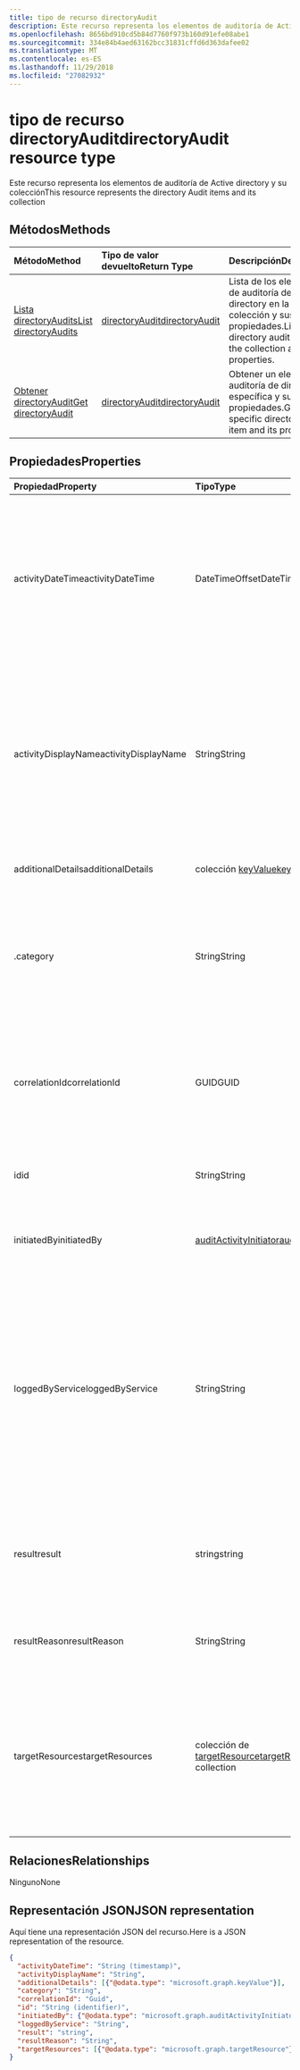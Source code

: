 ```yaml
---
title: tipo de recurso directoryAudit
description: Este recurso representa los elementos de auditoría de Active directory y su colección
ms.openlocfilehash: 8656bd910cd5b84d7760f973b160d91efe08abe1
ms.sourcegitcommit: 334e84b4aed63162bcc31831cffd6d363dafee02
ms.translationtype: MT
ms.contentlocale: es-ES
ms.lasthandoff: 11/29/2018
ms.locfileid: "27082932"
---
```

# <a name="directoryaudit-resource-type"></a><span data-ttu-id="7275c-103">tipo de recurso directoryAudit</span><span class="sxs-lookup"><span data-stu-id="7275c-103">directoryAudit resource type</span></span>
<span data-ttu-id="7275c-104">Este recurso representa los elementos de auditoría de Active directory y su colección</span><span class="sxs-lookup"><span data-stu-id="7275c-104">This resource represents the directory Audit items and its collection</span></span>


## <a name="methods"></a><span data-ttu-id="7275c-105">Métodos</span><span class="sxs-lookup"><span data-stu-id="7275c-105">Methods</span></span>

| <span data-ttu-id="7275c-106">Método</span><span class="sxs-lookup"><span data-stu-id="7275c-106">Method</span></span>           | <span data-ttu-id="7275c-107">Tipo de valor devuelto</span><span class="sxs-lookup"><span data-stu-id="7275c-107">Return Type</span></span>    |<span data-ttu-id="7275c-108">Descripción</span><span class="sxs-lookup"><span data-stu-id="7275c-108">Description</span></span>|
|:---------------|:--------|:----------|
|[<span data-ttu-id="7275c-109">Lista directoryAudits</span><span class="sxs-lookup"><span data-stu-id="7275c-109">List directoryAudits</span></span>](../api/directoryaudit-list.md) | [<span data-ttu-id="7275c-110">directoryAudit</span><span class="sxs-lookup"><span data-stu-id="7275c-110">directoryAudit</span></span>](directoryaudit.md) |<span data-ttu-id="7275c-111">Lista de los elementos de auditoría de Active directory en la colección y sus propiedades.</span><span class="sxs-lookup"><span data-stu-id="7275c-111">List the directory audit items in the collection and their properties.</span></span>|
|[<span data-ttu-id="7275c-112">Obtener directoryAudit</span><span class="sxs-lookup"><span data-stu-id="7275c-112">Get directoryAudit</span></span>](../api/directoryaudit-get.md) | [<span data-ttu-id="7275c-113">directoryAudit</span><span class="sxs-lookup"><span data-stu-id="7275c-113">directoryAudit</span></span>](directoryaudit.md) |<span data-ttu-id="7275c-114">Obtener un elemento de auditoría de directorio específica y sus propiedades.</span><span class="sxs-lookup"><span data-stu-id="7275c-114">Get a specific directory audit item and its properties.</span></span>|


## <a name="properties"></a><span data-ttu-id="7275c-115">Propiedades</span><span class="sxs-lookup"><span data-stu-id="7275c-115">Properties</span></span>
| <span data-ttu-id="7275c-116">Propiedad</span><span class="sxs-lookup"><span data-stu-id="7275c-116">Property</span></span>     | <span data-ttu-id="7275c-117">Tipo</span><span class="sxs-lookup"><span data-stu-id="7275c-117">Type</span></span>   |<span data-ttu-id="7275c-118">Descripción</span><span class="sxs-lookup"><span data-stu-id="7275c-118">Description</span></span>|
|:---------------|:--------|:----------|
|<span data-ttu-id="7275c-119">activityDateTime</span><span class="sxs-lookup"><span data-stu-id="7275c-119">activityDateTime</span></span>|<span data-ttu-id="7275c-120">DateTimeOffset</span><span class="sxs-lookup"><span data-stu-id="7275c-120">DateTimeOffset</span></span>|<span data-ttu-id="7275c-121">Indica la fecha y hora que se llevó a cabo la actividad.</span><span class="sxs-lookup"><span data-stu-id="7275c-121">Indicates the date and time the activity was performed.</span></span> <span data-ttu-id="7275c-122">El tipo de marca de tiempo es siempre en hora UTC.</span><span class="sxs-lookup"><span data-stu-id="7275c-122">The Timestamp type is always in UTC time.</span></span> <span data-ttu-id="7275c-123">Por ejemplo, la medianoche UTC del 1 de enero de 2014 sería así: `'2014-01-01T00:00:00Z'`</span><span class="sxs-lookup"><span data-stu-id="7275c-123">For example, midnight UTC on Jan 1, 2014 would look like this: `'2014-01-01T00:00:00Z'`</span></span>|
|<span data-ttu-id="7275c-124">activityDisplayName</span><span class="sxs-lookup"><span data-stu-id="7275c-124">activityDisplayName</span></span>|<span data-ttu-id="7275c-125">String</span><span class="sxs-lookup"><span data-stu-id="7275c-125">String</span></span>|<span data-ttu-id="7275c-126">Indica el nombre de la actividad o el nombre de la operación (por ejemplo</span><span class="sxs-lookup"><span data-stu-id="7275c-126">Indicates the activity name or the operation name (E.g.</span></span> <span data-ttu-id="7275c-127">"Crear usuario", "Agregar miembros al grupo").</span><span class="sxs-lookup"><span data-stu-id="7275c-127">"Create User", "Add member to group").</span></span> <span data-ttu-id="7275c-128">Para obtener una lista de actividades que se registran, hacer referencia a la [lista de actividades de Azure Ad](https://docs.microsoft.com/en-us/azure/active-directory/active-directory-reporting-activity-audit-logs#azure-ad-audit-activity-list).</span><span class="sxs-lookup"><span data-stu-id="7275c-128">For a list of activities logged,refer to [Azure Ad activity list](https://docs.microsoft.com/en-us/azure/active-directory/active-directory-reporting-activity-audit-logs#azure-ad-audit-activity-list).</span></span>|
|<span data-ttu-id="7275c-129">additionalDetails</span><span class="sxs-lookup"><span data-stu-id="7275c-129">additionalDetails</span></span>|<span data-ttu-id="7275c-130">colección [keyValue](keyvalue.md)</span><span class="sxs-lookup"><span data-stu-id="7275c-130">[keyValue](keyvalue.md) collection</span></span>|<span data-ttu-id="7275c-131">Indica información adicional sobre la actividad.</span><span class="sxs-lookup"><span data-stu-id="7275c-131">Indicates additional details on the activity.</span></span>|
|<span data-ttu-id="7275c-132">.</span><span class="sxs-lookup"><span data-stu-id="7275c-132">category</span></span>|<span data-ttu-id="7275c-133">String</span><span class="sxs-lookup"><span data-stu-id="7275c-133">String</span></span>|<span data-ttu-id="7275c-134">Indica qué categoría de recurso que está dirigido por la actividad.</span><span class="sxs-lookup"><span data-stu-id="7275c-134">Indicates which resource category that's targeted by the activity.</span></span> <span data-ttu-id="7275c-135">(Por ejemplo: administración de usuario, grupo de administración etcetera..)</span><span class="sxs-lookup"><span data-stu-id="7275c-135">(For example: User Management, Group Management etc..)</span></span>|
|<span data-ttu-id="7275c-136">correlationId</span><span class="sxs-lookup"><span data-stu-id="7275c-136">correlationId</span></span>|<span data-ttu-id="7275c-137">GUID</span><span class="sxs-lookup"><span data-stu-id="7275c-137">GUID</span></span>|<span data-ttu-id="7275c-138">Indica un identificador único que ayuda a relacionar actividades que abarcan varios servicios.</span><span class="sxs-lookup"><span data-stu-id="7275c-138">Indicates a unique ID that helps correlate activities that span across various services.</span></span> <span data-ttu-id="7275c-139">Se puede usar para los registros de seguimiento a través de servicios.</span><span class="sxs-lookup"><span data-stu-id="7275c-139">Can be used to trace logs across services.</span></span>|
|<span data-ttu-id="7275c-140">id</span><span class="sxs-lookup"><span data-stu-id="7275c-140">id</span></span>|<span data-ttu-id="7275c-141">String</span><span class="sxs-lookup"><span data-stu-id="7275c-141">String</span></span>| <span data-ttu-id="7275c-142">Indica el identificador único para la actividad.</span><span class="sxs-lookup"><span data-stu-id="7275c-142">Indicates the unique ID for the activity.</span></span> <span data-ttu-id="7275c-143">Esto es un GUID.</span><span class="sxs-lookup"><span data-stu-id="7275c-143">This is a GUID.</span></span>|
|<span data-ttu-id="7275c-144">initiatedBy</span><span class="sxs-lookup"><span data-stu-id="7275c-144">initiatedBy</span></span>|[<span data-ttu-id="7275c-145">auditActivityInitiator</span><span class="sxs-lookup"><span data-stu-id="7275c-145">auditActivityInitiator</span></span>](auditactivityinitiator.md)|<span data-ttu-id="7275c-146">Indica información sobre el usuario o aplicación iniciadas por la actividad.</span><span class="sxs-lookup"><span data-stu-id="7275c-146">Indicates information about the user or app initiated the activity.</span></span>|
|<span data-ttu-id="7275c-147">loggedByService</span><span class="sxs-lookup"><span data-stu-id="7275c-147">loggedByService</span></span>|<span data-ttu-id="7275c-148">String</span><span class="sxs-lookup"><span data-stu-id="7275c-148">String</span></span>|<span data-ttu-id="7275c-149">Indica información en el que la actividad iniciadas por el servicio (por ejemplo: administración de contraseñas sin intervención del administrador, directorios principales, B2C, los usuarios invitados, Microsoft Identity Manager, con privilegios de administración de identidades.</span><span class="sxs-lookup"><span data-stu-id="7275c-149">Indicates information on which service initiated the activity (For example: Self-service Password Management, Core Directory, B2C, Invited Users, Microsoft Identity Manager, Privileged Identity Management.</span></span>|
|<span data-ttu-id="7275c-150">result</span><span class="sxs-lookup"><span data-stu-id="7275c-150">result</span></span>|<span data-ttu-id="7275c-151">string</span><span class="sxs-lookup"><span data-stu-id="7275c-151">string</span></span>| <span data-ttu-id="7275c-152">Indica el resultado de la actividad. Los valores posibles son: `success`, `failure`, `timeout`, `unknownFutureValue`.</span><span class="sxs-lookup"><span data-stu-id="7275c-152">Indicates the result of the activity.Possible values are: `success`, `failure`, `timeout`, `unknownFutureValue`.</span></span>||
|<span data-ttu-id="7275c-153">resultReason</span><span class="sxs-lookup"><span data-stu-id="7275c-153">resultReason</span></span>|<span data-ttu-id="7275c-154">String</span><span class="sxs-lookup"><span data-stu-id="7275c-154">String</span></span>|<span data-ttu-id="7275c-155">Indica el motivo del error si el resultado es "Error" o "tiempo de espera".</span><span class="sxs-lookup"><span data-stu-id="7275c-155">Indicates the reason for failure if the result is "Failure" or "timeout".</span></span>|
|<span data-ttu-id="7275c-156">targetResources</span><span class="sxs-lookup"><span data-stu-id="7275c-156">targetResources</span></span>|<span data-ttu-id="7275c-157">colección de [targetResource](targetresource.md)</span><span class="sxs-lookup"><span data-stu-id="7275c-157">[targetResource](targetresource.md) collection</span></span>|<span data-ttu-id="7275c-158">Indica información en la que el recurso se cambió debido a la actividad.</span><span class="sxs-lookup"><span data-stu-id="7275c-158">Indicates information on which resource was changed due to the activity.</span></span> <span data-ttu-id="7275c-159">Tipo de recurso de destino puede ser usuario, dispositivo, Active Directory, aplicación, rol, grupo, directiva u otra.</span><span class="sxs-lookup"><span data-stu-id="7275c-159">Target Resource Type can be User, Device, Directory, App, Role, Group, Policy or Other.</span></span>

## <a name="relationships"></a><span data-ttu-id="7275c-160">Relaciones</span><span class="sxs-lookup"><span data-stu-id="7275c-160">Relationships</span></span>
<span data-ttu-id="7275c-161">Ninguno</span><span class="sxs-lookup"><span data-stu-id="7275c-161">None</span></span>


## <a name="json-representation"></a><span data-ttu-id="7275c-162">Representación JSON</span><span class="sxs-lookup"><span data-stu-id="7275c-162">JSON representation</span></span>

<span data-ttu-id="7275c-163">Aquí tiene una representación JSON del recurso.</span><span class="sxs-lookup"><span data-stu-id="7275c-163">Here is a JSON representation of the resource.</span></span>

<!-- {
  "blockType": "resource",
  "optionalProperties": [

  ],
  "@odata.type": "microsoft.graph.directoryAudit"
}-->

```json
{
  "activityDateTime": "String (timestamp)",
  "activityDisplayName": "String",
  "additionalDetails": [{"@odata.type": "microsoft.graph.keyValue"}],
  "category": "String",
  "correlationId": "Guid",
  "id": "String (identifier)",
  "initiatedBy": {"@odata.type": "microsoft.graph.auditActivityInitiator"},
  "loggedByService": "String",
  "result": "string",
  "resultReason": "String",
  "targetResources": [{"@odata.type": "microsoft.graph.targetResource"}]
}

```

<!-- uuid: 8fcb5dbc-d5aa-4681-8e31-b001d5168d79
2015-10-25 14:57:30 UTC -->
<!-- {
  "type": "#page.annotation",
  "description": "directoryAudit resource",
  "keywords": "",
  "section": "documentation",
  "tocPath": ""
}-->